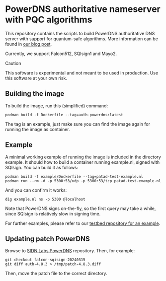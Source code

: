 # PowerDNS authoritative nameserver with PQC algorithms

This repository contains the scripts to build PowerDNS authoritative DNS server with support for quantum-safe algorithms.
More information can be found in [our blog post](https://www.sidnlabs.nl/en/news-and-blogs/set-up-your-own-pqc-testbed-for-dnssec-with-the-patad-open-source-software).

Currently, we support Falcon512, SQIsign1 and Mayo2.

> [!CAUTION]
> This software is experimental and not meant to be used in production. Use this software at your own risk.

## Building the image

To build the image, run this (simplified) command:

	podman build -f Dockerfile --tag=auth-powerdns:latest

The tag is an example, just make sure you can find the image again for running the image as container.

## Example 

A minimal working example of running the image is included in the directory example.
It should how to build a container running example.nl, signed with SQIsign.
You can build it as follows:

	podman build -f example/Dockerfile --tag=patad-test-example.nl
	podman run --rm -d -p 5300:53/udp -p 5300:53/tcp patad-test-example.nl
	
And you can confirm it works:

	dig example.nl ns -p 5300 @localhost 

Note that PowerDNS signs on-the-fly, so the first query may take a while, since SQIsign is relatively slow in signing time.

For further examples, please refer to our [testbed repository for an example](https://github.com/SIDN/pqc-testbed).


## Updating patch PowerDNS

Browse to [SIDN Labs PowerDNS](https://github.com/SIDN/pdns) repository.
Then, for example:
    
    git checkout falcon-sqisign-20240315
    git diff auth-4.8.3 > /tmp/patch-4.8.3.diff

Then, move the patch file to the correct directory.

